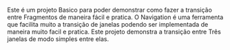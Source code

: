 Este é um projeto Basico para poder demonstrar como fazer a transição entre Fragmentos de maneira
fácil e pratica.
O Navigation é uma ferramenta que facilita muito a transição de janelas podendo ser implementada de
maneira muito facil e pratica.
Este projeto demonstra a transição entre Três janelas de modo simples entre elas.
